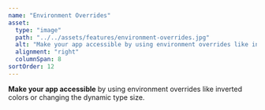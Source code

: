 ```yaml
---
name: "Environment Overrides"
asset:
  type: "image"
  path: "../../assets/features/environment-overrides.jpg"
  alt: "Make your app accessible by using environment overrides like inverted colors or changing the dynamic type size."
  alignment: "right"
  columnSpan: 8
sortOrder: 12
---
```


**Make your app accessible** by using environment overrides like inverted colors or changing the dynamic type size.